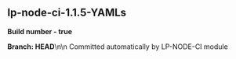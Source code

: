 ## lp-node-ci-1.1.5-YAMLs

**Build number - true**

**Branch: HEAD**\n\n Committed automatically by LP-NODE-CI module